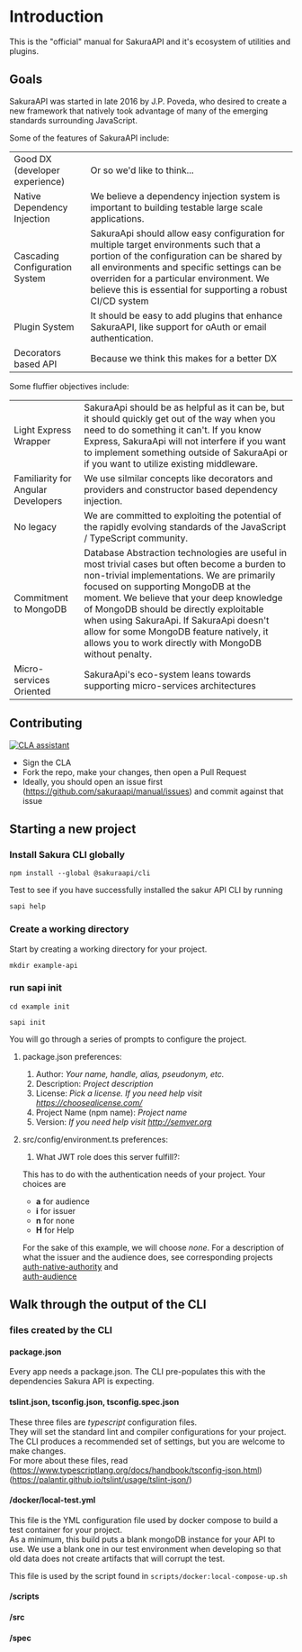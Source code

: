 # Introduction

This is the "official" manual for SakuraAPI and it's ecosystem of utilities and plugins.

## Goals

SakuraAPI was started in late 2016 by J.P. Poveda, who desired to create a new framework that natively took advantage of many of the emerging standards surrounding JavaScript.

Some of the features of SakuraAPI include:

|||
|----|----|
|Good DX (developer experience)|Or so we'd like to think...|
|Native Dependency Injection|We believe a dependency injection system is important to building testable large scale applications.|
|Cascading Configuration System|SakuraApi should allow easy configuration for multiple target environments such that a portion of the configuration can be shared by all environments and specific settings can be overriden for a particular environment. We believe this is essential for supporting a robust CI/CD system|
|Plugin System|It should be easy to add plugins that enhance SakuraAPI, like support for oAuth or email authentication.|
|Decorators based API|Because we think this makes for a better DX|

Some fluffier objectives include:

|||
|----|----|
|Light Express Wrapper|SakuraApi should be as helpful as it can be, but it should quickly get out of the way when you need to do something it can't. If you know Express, SakuraApi will not interfere if you want to implement something outside of SakuraApi or if you want to utilize existing middleware.|
|Familiarity for Angular Developers|We use silmilar concepts like decorators and providers and constructor based dependency injection.|
|No legacy|We are committed to exploiting the potential of the rapidly evolving standards of the JavaScript / TypeScript community.|
|Commitment to MongoDB|Database Abstraction technologies are useful in most trivial cases but often become a burden to non-trivial implementations. We are primarily focused on supporting MongoDB at the moment. We believe that your deep knowledge of MongoDB should be directly exploitable when using SakuraApi. If SakuraApi doesn't allow for some MongoDB feature natively, it allows you to work directly with MongoDB without penalty.|
|Micro-services Oriented|SakuraApi's eco-system leans towards supporting micro-services architectures|


## Contributing
[![CLA assistant](https://cla-assistant.io/readme/badge/sakuraapi/manual)](https://cla-assistant.io/sakuraapi/manual)

* Sign the CLA
* Fork the repo, make your changes, then open a Pull Request
* Ideally, you should open an issue first (https://github.com/sakuraapi/manual/issues) and commit against that issue

## Starting a new project
### Install Sakura CLI globally
`npm install --global @sakuraapi/cli`

Test to see if you have successfully installed the sakur API CLI by running 

`sapi help`
### Create a working directory
Start by creating a working directory for your project.

`mkdir example-api`
### run sapi init
`cd example init`

`sapi init`

You will go through a series of prompts to configure the project.  

1. package.json preferences:
    1. Author: 
_Your name, handle, alias, pseudonym, etc._
    1. Description: _Project description_
    1. License: _Pick a license.  If you need help visit <https://choosealicense.com/>_
    1. Project Name (npm name): _Project name_
    1. Version: _If you need help visit <http://semver.org>_
2. src/config/environment.ts preferences:
    1. What JWT role does this server fulfill?: 
    
    This has to do with the authentication needs of your project.  Your choices are 
    * __a__ for audience
    * __i__ for issuer
    * __n__ for none
    * __H__ for Help
    
    For the sake of this example, we will choose _none_.  For a description of what
    the issuer and the audience does, see corresponding projects 
    [auth-native-authority](https://github.com/sakuraapi/auth-native-authority) and   
    [auth-audience](https://github.com/sakuraapi/auth-audience_)
    
## Walk through the output of the CLI
### files created by the CLI
#### package.json
Every app needs a package.json.  The CLI pre-populates this with the dependencies Sakura API is expecting.   
#### tslint.json, tsconfig.json, tsconfig.spec.json
These three files are _typescript_ configuration files.  
They will set the standard lint and compiler configurations for your project.  
The CLI produces a recommended set of settings, but you are welcome to make changes.  
For more about these files, read 
(https://www.typescriptlang.org/docs/handbook/tsconfig-json.html)
(https://palantir.github.io/tslint/usage/tslint-json/)
#### /docker/local-test.yml
This file is the YML configuration file used by docker compose to build a test container for your project.  
As a minimum, this build puts a blank mongoDB instance for your API to use.  We use a blank one in our test environment
 when developing so that old data does not create artifacts that will corrupt the test.  
 
This file is used by the script found in `scripts/docker:local-compose-up.sh`
#### /scripts
#### /src
#### /spec

 